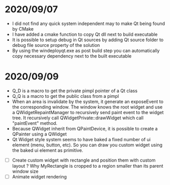 # 2020/09/07
- I did not find any quick system independent may to make Qt being found by CMake
- I have added a cmake function to copy Qt dll next to build executable
- It is possible to setup debug in Qt sources by adding Qt source folder to debug file source property of the solution
- By using the windeployqt.exe as post build step you can automatically copy necessary dependency next to the built executable

# 2020/09/09
- Q_D is a macro to get the private pimpl pointer of a Qt class
- Q_Q is a macro to get the public class from a pimpl
- When an area is invalidate by the system, it generate an exposeEvent to the corresponding window. The window knows the root widget and use a QWidgetRepaintManager to recursively send paint event to the widget tree. It recursively call QWidgetPrivate::drawWidget which call "paintEvent" method.
- Because QWidget inherit from QPaintDevice, it is possible to create a QPainter using a QWidget
- Qt Widget style system seems to have baked a fixed number of ui element (menu, button, etc). So you can draw you custom widget using the baked ui element as primitive.
- [ ] Create custom widget with rectangle and position them  with custom layout
? Why MyRectangle is cropped to a region smaller than its parent window size
- [ ] Animate widget rendering